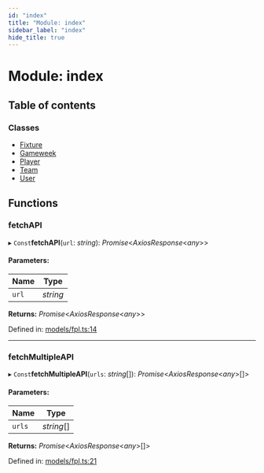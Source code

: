 ```yaml
---
id: "index"
title: "Module: index"
sidebar_label: "index"
hide_title: true
---
```


# Module: index

## Table of contents

### Classes

- [Fixture](../classes/index.fixture.md)
- [Gameweek](../classes/index.gameweek.md)
- [Player](../classes/index.player.md)
- [Team](../classes/index.team.md)
- [User](../classes/index.user.md)

## Functions

### fetchAPI

▸ `Const`**fetchAPI**(`url`: *string*): *Promise*<*AxiosResponse*<*any*\>\>

#### Parameters:

Name | Type |
------ | ------ |
`url` | *string* |

**Returns:** *Promise*<*AxiosResponse*<*any*\>\>

Defined in: [models/fpl.ts:14](https://github.com/wamburu/fpl-ts/blob/7bc5b83/src/models/fpl.ts#L14)

___

### fetchMultipleAPI

▸ `Const`**fetchMultipleAPI**(`urls`: *string*[]): *Promise*<*AxiosResponse*<*any*\>[]\>

#### Parameters:

Name | Type |
------ | ------ |
`urls` | *string*[] |

**Returns:** *Promise*<*AxiosResponse*<*any*\>[]\>

Defined in: [models/fpl.ts:21](https://github.com/wamburu/fpl-ts/blob/7bc5b83/src/models/fpl.ts#L21)
